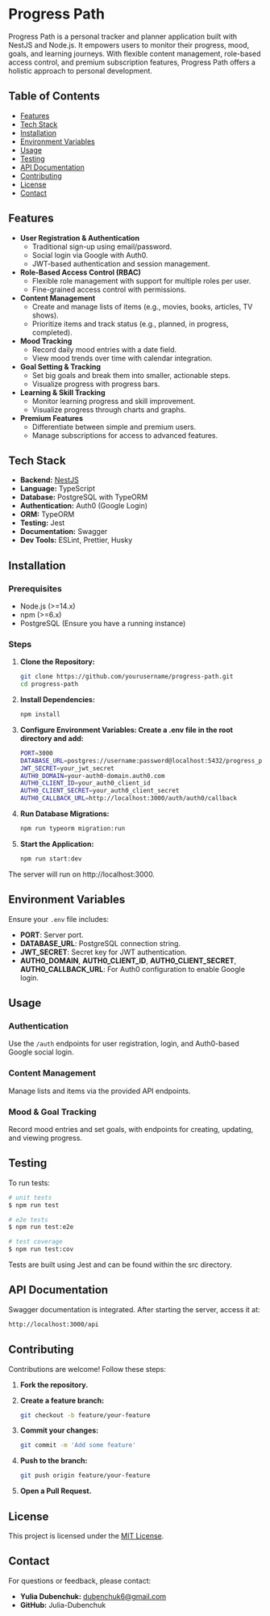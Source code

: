 # Progress Path

Progress Path is a personal tracker and planner application built with NestJS and Node.js. It empowers users to monitor their progress, mood, goals, and learning journeys. With flexible content management, role-based access control, and premium subscription features, Progress Path offers a holistic approach to personal development.

## Table of Contents

- [Features](#features)
- [Tech Stack](#tech-stack)
- [Installation](#installation)
- [Environment Variables](#environment-variables)
- [Usage](#usage)
- [Testing](#testing)
- [API Documentation](#api-documentation)
- [Contributing](#contributing)
- [License](#license)
- [Contact](#contact)

## Features

- **User Registration & Authentication**
  - Traditional sign-up using email/password.
  - Social login via Google with Auth0.
  - JWT-based authentication and session management.
- **Role-Based Access Control (RBAC)**
  - Flexible role management with support for multiple roles per user.
  - Fine-grained access control with permissions.
- **Content Management**
  - Create and manage lists of items (e.g., movies, books, articles, TV shows).
  - Prioritize items and track status (e.g., planned, in progress, completed).
- **Mood Tracking**
  - Record daily mood entries with a date field.
  - View mood trends over time with calendar integration.
- **Goal Setting & Tracking**
  - Set big goals and break them into smaller, actionable steps.
  - Visualize progress with progress bars.
- **Learning & Skill Tracking**
  - Monitor learning progress and skill improvement.
  - Visualize progress through charts and graphs.
- **Premium Features**
  - Differentiate between simple and premium users.
  - Manage subscriptions for access to advanced features.

## Tech Stack

- **Backend:** [NestJS](https://nestjs.com/)
- **Language:** TypeScript
- **Database:** PostgreSQL with TypeORM
- **Authentication:** Auth0 (Google Login)
- **ORM:** TypeORM
- **Testing:** Jest
- **Documentation:** Swagger
- **Dev Tools:** ESLint, Prettier, Husky

## Installation

### Prerequisites

- Node.js (>=14.x)
- npm (>=6.x)
- PostgreSQL (Ensure you have a running instance)

### Steps

1. **Clone the Repository:**

   ```bash
   git clone https://github.com/yourusername/progress-path.git
   cd progress-path

   ```

2. **Install Dependencies:**

   ```bash
   npm install

   ```

3. **Configure Environment Variables: Create a .env file in the root directory and add:**

   ```bash
   PORT=3000
   DATABASE_URL=postgres://username:password@localhost:5432/progress_path_db
   JWT_SECRET=your_jwt_secret
   AUTH0_DOMAIN=your-auth0-domain.auth0.com
   AUTH0_CLIENT_ID=your_auth0_client_id
   AUTH0_CLIENT_SECRET=your_auth0_client_secret
   AUTH0_CALLBACK_URL=http://localhost:3000/auth/auth0/callback

   ```

4. **Run Database Migrations:**

   ```bash
   npm run typeorm migration:run

   ```

5. **Start the Application:**
   ```bash
   npm run start:dev
   ```

The server will run on http://localhost:3000.

## Environment Variables

Ensure your `.env` file includes:

- **PORT**: Server port.
- **DATABASE_URL**: PostgreSQL connection string.
- **JWT_SECRET**: Secret key for JWT authentication.
- **AUTH0_DOMAIN**, **AUTH0_CLIENT_ID**, **AUTH0_CLIENT_SECRET**, **AUTH0_CALLBACK_URL**: For Auth0 configuration to enable Google login.

## Usage

### Authentication

Use the `/auth` endpoints for user registration, login, and Auth0-based Google social login.

### Content Management

Manage lists and items via the provided API endpoints.

### Mood & Goal Tracking

Record mood entries and set goals, with endpoints for creating, updating, and viewing progress.

## Testing

To run tests:

```bash
# unit tests
$ npm run test

# e2e tests
$ npm run test:e2e

# test coverage
$ npm run test:cov
```

Tests are built using Jest and can be found within the src directory.

## API Documentation

Swagger documentation is integrated. After starting the server, access it at:

```bash
http://localhost:3000/api
```

## Contributing

Contributions are welcome! Follow these steps:

1. **Fork the repository.**
2. **Create a feature branch:**

   ```bash
   git checkout -b feature/your-feature

   ```

3. **Commit your changes:**

   ```bash
   git commit -m 'Add some feature'

   ```

4. **Push to the branch:**

   ```bash
   git push origin feature/your-feature

   ```

5. **Open a Pull Request.**

## License

This project is licensed under the [MIT License](LICENSE).

## Contact

For questions or feedback, please contact:

- **Yulia Dubenchuk:** dubenchuk6@gmail.com
- **GitHub:** Julia-Dubenchuk
